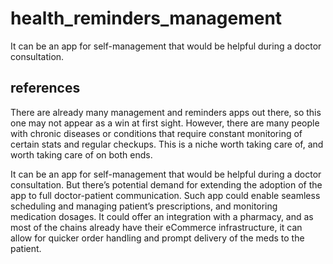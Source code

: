 # health_reminders_management
It can be an app for self-management that would be helpful during a doctor consultation.

## references
There are already many management and reminders apps out there, so this one may not appear as a win at first sight. However, there are many people with chronic diseases or conditions that require constant monitoring of certain stats and regular checkups. This is a niche worth taking care of, and worth taking care of on both ends.

It can be an app for self-management that would be helpful during a doctor consultation. But there’s potential demand for extending the adoption of the app to full doctor-patient communication. Such app could enable seamless scheduling and managing patient’s prescriptions, and monitoring medication dosages. It could offer an integration with a pharmacy, and as most of the chains already have their eCommerce infrastructure, it can allow for quicker order handling and prompt delivery of the meds to the patient.
